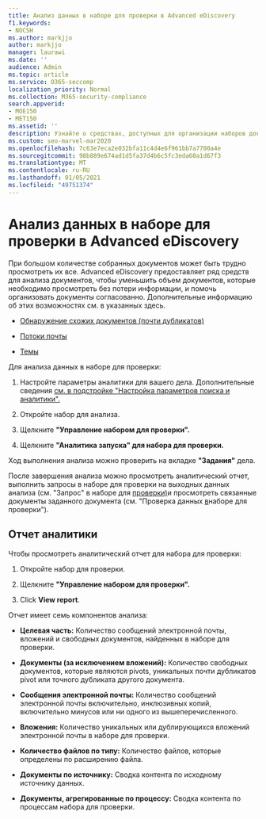 ```yaml
---
title: Анализ данных в наборе для проверки в Advanced eDiscovery
f1.keywords:
- NOCSH
ms.author: markjjo
author: markjjo
manager: laurawi
ms.date: ''
audience: Admin
ms.topic: article
ms.service: O365-seccomp
localization_priority: Normal
ms.collection: M365-security-compliance
search.appverid:
- MOE150
- MET150
ms.assetid: ''
description: Узнайте о средствах, доступных для организации наборов документов при анализе дела Advanced eDiscovery.
ms.custom: seo-marvel-mar2020
ms.openlocfilehash: 7c63e7eca2e032bfa11c4d4e6f961bb7a7700a4e
ms.sourcegitcommit: 98b889e674ad1d5fa37d4b6c5fc3eda60a1d67f3
ms.translationtype: MT
ms.contentlocale: ru-RU
ms.lasthandoff: 01/05/2021
ms.locfileid: "49751374"
---
```

# <a name="analyze-data-in-a-review-set-in-advanced-ediscovery"></a>Анализ данных в наборе для проверки в Advanced eDiscovery

При большом количестве собранных документов может быть трудно просмотреть их все. Advanced eDiscovery предоставляет ряд средств для анализа документов, чтобы уменьшить объем документов, которые необходимо просмотреть без потери информации, и помочь организовать документы согласованно. Дополнительные информацию об этих возможностях см. в указанных здесь.

- [Обнаружение схожих документов (почти дубликатов)](near-duplicate-detection-in-advanced-ediscovery.md)

- [Потоки почты](email-threading-in-advanced-ediscovery.md)

- [Темы](themes-in-advanced-ediscovery.md)

Для анализа данных в наборе для проверки:

1. Настройте параметры аналитики для вашего дела. Дополнительные сведения [см. в подстройке "Настройка параметров поиска и аналитики".](configure-search-and-analytics-settings-in-advanced-ediscovery.md)

2. Откройте набор для анализа.

3. Щелкните **"Управление набором для проверки".**

4. Щелкните **"Аналитика запуска" для набора для проверки.**

Ход выполнения анализа можно проверить на вкладке **"Задания"** дела.

 После завершения анализа можно просмотреть аналитический отчет, выполнить запросы в наборе для проверки на выходных данных анализа (см. "Запрос" в наборе для [проверки)](review-set-search.md)и просмотреть связанные документы заданного документа (см. "Проверка данных [в](reviewing-data-in-review-set.md)наборе для проверки").

## <a name="analytics-report"></a>Отчет аналитики

Чтобы просмотреть аналитический отчет для набора для проверки:

1. Откройте набор для проверки.

2. Щелкните **"Управление набором для проверки".**

3. Click **View report**.

Отчет имеет семь компонентов анализа:

- **Целевая часть:** Количество сообщений электронной почты, вложений и свободных документов, найденных в наборе для проверки.

- **Документы (за исключением вложений):** Количество свободных документов, которые являются pivots, уникальных почти дубликатов pivot или точного дубликата другого документа.

- **Сообщения электронной почты:** Количество сообщений электронной почты включительно, инклюзивных копий, включительно минусов или ни одного из вышеперечисленного.

- **Вложения:** Количество уникальных или дублирующихся вложений электронной почты в наборе для проверки.

- **Количество файлов по типу:** Количество файлов, которые определены по расширению файла.

- **Документы по источнику:** Сводка контента по исходному источнику данных.

- **Документы, агрегированные по процессу:** Сводка контента по процессам набора для проверки. 
